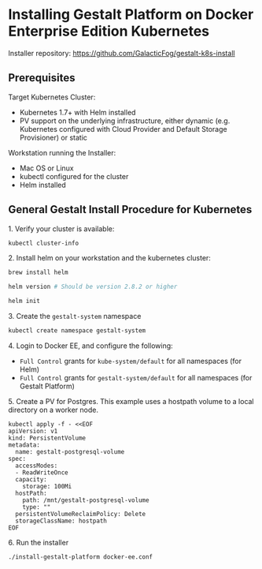 # Installing Gestalt Platform on Docker Enterprise Edition Kubernetes

Installer repository: https://github.com/GalacticFog/gestalt-k8s-install

## Prerequisites

Target Kubernetes Cluster:
* Kubernetes 1.7+ with Helm installed
* PV support on the underlying infrastructure, either dynamic (e.g. Kubernetes configured with Cloud Provider and Default Storage Provisioner) or static

Workstation running the Installer:
* Mac OS or Linux
* kubectl configured for the cluster
* Helm installed


## General Gestalt Install Procedure for Kubernetes
1\. Verify your cluster is available:
```sh
kubectl cluster-info
```

2\. Install helm on your workstation and the kubernetes cluster:
```sh
brew install helm

helm version # Should be version 2.8.2 or higher

helm init
```

3\. Create the `gestalt-system` namespace
```sh
kubectl create namespace gestalt-system
```

4\. Login to Docker EE, and configure the following:
 - `Full Control` grants for `kube-system/default` for all namespaces (for Helm)
 - `Full Control` grants for `gestalt-system/default` for all namespaces (for Gestalt Platform)

5\. Create a PV for Postgres.  This example uses a hostpath volume to a local directory on a worker node.
```
kubectl apply -f - <<EOF
apiVersion: v1
kind: PersistentVolume
metadata:
  name: gestalt-postgresql-volume
spec:
  accessModes:
  - ReadWriteOnce
  capacity:
    storage: 100Mi
  hostPath:
    path: /mnt/gestalt-postgresql-volume
    type: ""
  persistentVolumeReclaimPolicy: Delete
  storageClassName: hostpath
EOF
```

6\. Run the installer
```sh
./install-gestalt-platform docker-ee.conf
```

